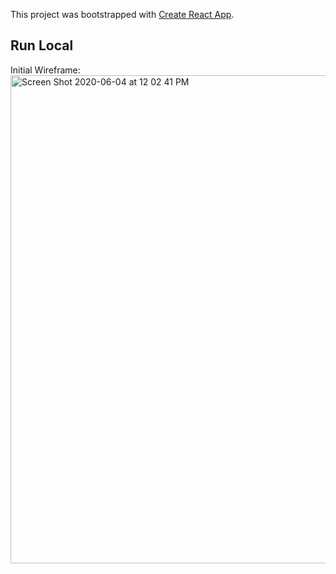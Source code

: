 This project was bootstrapped with [Create React App](https://github.com/facebook/create-react-app).

## Run Local

Initial Wireframe:
<img width="781" alt="Screen Shot 2020-06-04 at 12 02 41 PM" src="https://user-images.githubusercontent.com/54180641/83794637-83b2f680-a65b-11ea-9365-9d0c781adab5.png">
